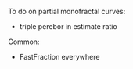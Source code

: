 To do on partial monofractal curves:
* triple perebor in estimate ratio

Common:
* FastFraction everywhere
